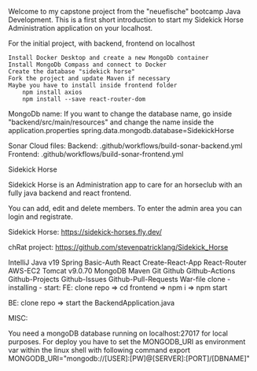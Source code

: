 Welcome to my capstone project from the "neuefische" bootcamp Java Development. This is a first short introduction to start my Sidekick Horse Administration application on your localhost.

For the initial project, with backend, frontend on localhost

    Install Docker Desktop and create a new MongoDb container
    Install MongoDb Compass and connect to Docker
    Create the database "sidekick horse"
    Fork the project and update Maven if necessary
    Maybe you have to install inside frontend folder
        npm install axios
        npm install --save react-router-dom

MongoDb name:
If you want to change the database name, go inside "backend/src/main/resources" and change the name inside the application.properties spring.data.mongodb.database=SidekickHorse

Sonar Cloud files: Backend: .github/workflows/build-sonar-backend.yml Frontend: .github/workflows/build-sonar-frontend.yml


Sidekick Horse

Sidekick Horse is an Administration app to care for an horseclub with an fully java backend and react frontend.

You can add, edit and delete members. To enter the admin area you can login and registrate.

Sidekick Horse: https://sidekick-horses.fly.dev/

chRat project: https://github.com/stevenpatricklang/Sidekick_Horse

IntelliJ Java v19 Spring Basic-Auth React Create-React-App React-Router AWS-EC2 Tomcat v9.0.70 MongoDB Maven Git Github Github-Actions Github-Projects Github-Issues Github-Pull-Requests War-file
clone - installing - start:
FE:
clone repo => cd frontend => npm i => npm start

BE:
clone repo => start the BackendApplication.java

MISC:

You need a mongoDB database running on localhost:27017 for local purposes. For deploy you have to set the MONGODB_URI as environment var within the linux shell with following command export MONGODB_URI="mongodb://[USER]:[PW]@[SERVER]:[PORT]/[DBNAME]"
